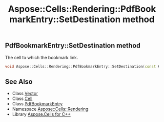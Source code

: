 ﻿---
title: Aspose::Cells::Rendering::PdfBookmarkEntry::SetDestination method
linktitle: SetDestination
second_title: Aspose.Cells for C++ API Reference
description: 'Aspose::Cells::Rendering::PdfBookmarkEntry::SetDestination method. The cell to which the bookmark link in C++.'
type: docs
weight: 900
url: /cpp/aspose.cells.rendering/pdfbookmarkentry/setdestination/
---
## PdfBookmarkEntry::SetDestination method


The cell to which the bookmark link.

```cpp
void Aspose::Cells::Rendering::PdfBookmarkEntry::SetDestination(const Cell &value)
```

## See Also

* Class [Vector](../../../aspose.cells/vector/)
* Class [Cell](../../../aspose.cells/cell/)
* Class [PdfBookmarkEntry](../)
* Namespace [Aspose::Cells::Rendering](../../)
* Library [Aspose.Cells for C++](../../../)
